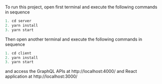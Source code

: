 To run this project, open first terminal and execute the following commands in sequence

```js
1. cd server
2. yarn install
3. yarn start
```

Then open another terminal and execute the following commands in sequence

```js
1. cd client
2. yarn install
3. yarn start
```

and access the GraphQL APIs at http://localhost:4000/ and React application at http://localhost:3000/
